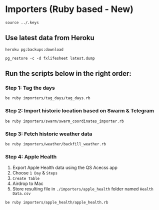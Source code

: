 # Importers (Ruby based - New)

```
source ../.keys
```

## Use latest data from Heroku

```
heroku pg:backups:download
```

```
pg_restore -c -d fxlifesheet latest.dump
```


## Run the scripts below in the right order:

### Step 1: Tag the days

```
be ruby importers/tag_days/tag_days.rb
```

### Step 2: Import historic location based on Swarm & Telegram

```
be ruby importers/swarm/swarm_coordinates_importer.rb
```

### Step 3: Fetch historic weather data

```
be ruby importers/weather/backfill_weather.rb
```

### Step 4: Apple Health

1. Export Apple Health data using the QS Acecss app
1. Choose `1 Day` & `Steps`
1. `Create Table`
1. Airdrop to Mac
1. Store resulting file in `./importers/apple_health` folder named `Health Data.csv`

```
be ruby importers/apple_health/apple_health.rb
```
